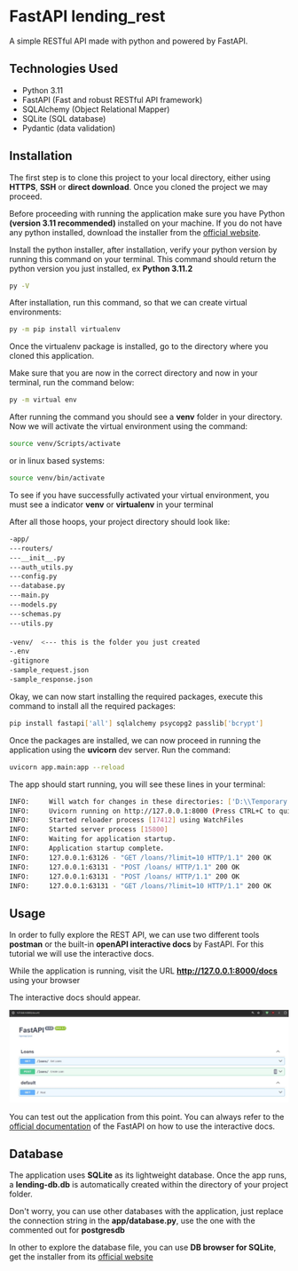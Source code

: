 # FastAPI lending_rest

A simple RESTful API made with python and powered by FastAPI. 

## Technologies Used
- Python 3.11
- FastAPI (Fast and robust RESTful API framework)
- SQLAlchemy (Object Relational Mapper)
- SQLite (SQL database)
- Pydantic (data validation)

## Installation
The first step is to clone this project to your local directory, either using **HTTPS**, **SSH** or **direct download**. Once you cloned the project we may proceed.
 
Before proceeding with running the application make sure you have Python **(version 3.11 recommended)** installed on your machine. If you do not have any python installed, download the installer from the [official website](https://www.python.org/downloads/).

Install the python installer, after installation, verify your python version by running this command on your terminal. This command should return the python version you just installed, ex **Python 3.11.2**

```bash
py -V
```

After installation, run this command, so that we can create virtual environments:

```bash
py -m pip install virtualenv
```

Once the virtualenv package is   installed, go to the directory where you cloned this application.

Make sure that you are now in the correct directory and now in your terminal, run the command below:
```bash
py -m virtual env
```
After running the command you should see a **venv** folder in your directory. Now we will activate the virtual environment using the command:
```bash
source venv/Scripts/activate
```
or in linux based systems:
```bash
source venv/bin/activate
```

To see if you have successfully activated your virtual environment, you must see a indicator **venv** or **virtualenv** in your terminal

After all those hoops, your project directory should look like:
```bash
-app/
---routers/
---__init__.py
---auth_utils.py
---config.py
---database.py
---main.py
---models.py
---schemas.py
---utils.py

-venv/  <--- this is the folder you just created
-.env
-gitignore
-sample_request.json
-sample_response.json
```

Okay, we can now start installing the required packages, execute this command to install all the required packages:
```bash
pip install fastapi['all'] sqlalchemy psycopg2 passlib['bcrypt']
```

Once the packages are installed, we can now proceed in running the application using the **uvicorn** dev server. Run the command:
```bash
uvicorn app.main:app --reload
```
The app should start running, you will see these lines in your terminal:
```bash
INFO:     Will watch for changes in these directories: ['D:\\Temporary Files\\programming\\experiments\\lending_rest']
INFO:     Uvicorn running on http://127.0.0.1:8000 (Press CTRL+C to quit)
INFO:     Started reloader process [17412] using WatchFiles
INFO:     Started server process [15800]
INFO:     Waiting for application startup.
INFO:     Application startup complete.
INFO:     127.0.0.1:63126 - "GET /loans/?limit=10 HTTP/1.1" 200 OK
INFO:     127.0.0.1:63131 - "POST /loans/ HTTP/1.1" 200 OK
INFO:     127.0.0.1:63131 - "POST /loans/ HTTP/1.1" 200 OK
INFO:     127.0.0.1:63131 - "GET /loans/?limit=10 HTTP/1.1" 200 OK
```

## Usage
In order to fully explore the REST API, we can use two different tools **postman** or the built-in **openAPI interactive docs** by FastAPI. For this tutorial we will use the interactive docs.

While the application is running, visit the URL **http://127.0.0.1:8000/docs** using your browser

The interactive docs should appear.

![image banner](https://github.com/miker-bice/lending_rest/blob/master/fastapi-docs.jpg?raw=true)

You can test out the application from this point. You can always refer to the [official documentation](https://fastapi.tiangolo.com/tutorial/first-steps/) of the FastAPI on how to use the interactive docs.

## Database
The application uses **SQLite** as its lightweight database. Once the app runs, a **lending-db.db** is automatically created within the directory of your project folder.

Don't worry, you can use other databases with the application, just replace the connection string in the **app/database.py**, use the one with the commented out for **postgresdb**

In other to explore the database file, you can use **DB browser for SQLite**, get the installer from its [official website](https://sqlitebrowser.org/dl/) 

